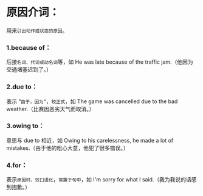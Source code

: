 # 原因介词：

用来`引出动作或状态的原因`。

### 1.because of：

后接`名词、代词或动名词`等，如 He was late because of the traffic jam.（他因为交通堵塞迟到了。）

### 2.due to：

表示 “`由于，因为”`，`较正式`，如 The game was cancelled due to the bad weather.（比赛因恶劣天气而取消。）


### 3.owing to：

意思与 due to 相近，如 Owing to his carelessness, he made a lot of mistakes.（由于他的粗心大意，他犯了很多错误。）

### 4.for：

表示`原因时，较口语化`，`常置于句中`，如 I'm sorry for what I said.（我为我说的话感到抱歉。）